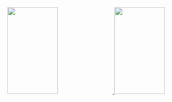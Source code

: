 <a href="https://github.com/whjin/docs">
  <img 
    src="https://github-readme-stats.vercel.app/api?username=whjin&count_private=true&show_icons=true&theme=radical" width="48%" height="200"/>
</a>
<a href="https://github.com/whjin/docs">
  <img 
    src="https://github-readme-stats.vercel.app/api/top-langs/?username=whjin&layout=compact&theme=radical" width="48%" height="200"/>
</a>
